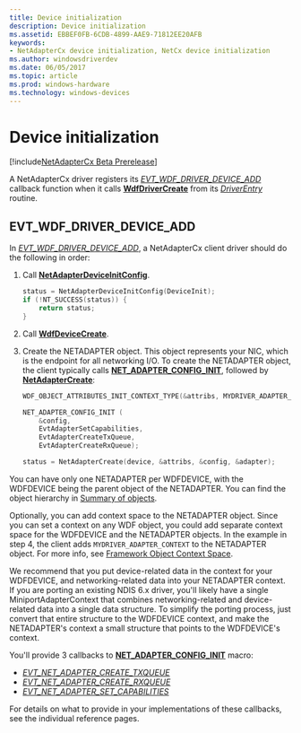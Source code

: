 ```yaml
---
title: Device initialization
description: Device initialization
ms.assetid: EBBEF0FB-6CDB-4899-AAE9-71812EE20AFB
keywords:
- NetAdapterCx device initialization, NetCx device initialization
ms.author: windowsdriverdev
ms.date: 06/05/2017
ms.topic: article
ms.prod: windows-hardware
ms.technology: windows-devices
---
```


# Device initialization

[!include[NetAdapterCx Beta Prerelease](../netcx-beta-prerelease.md)]

A NetAdapterCx driver registers its [*EVT_WDF_DRIVER_DEVICE_ADD*](https://msdn.microsoft.com/library/windows/hardware/ff541693) callback function when it calls [**WdfDriverCreate**](https://msdn.microsoft.com/library/windows/hardware/ff547175) from its [*DriverEntry*](https://msdn.microsoft.com/library/windows/hardware/ff540807) routine.

## EVT_WDF_DRIVER_DEVICE_ADD

In [*EVT_WDF_DRIVER_DEVICE_ADD*](https://msdn.microsoft.com/library/windows/hardware/ff541693), a NetAdapterCx client driver should do the following in order:

1. Call [**NetAdapterDeviceInitConfig**](netadapterdeviceinitconfig.md).

    ```cpp
    status = NetAdapterDeviceInitConfig(DeviceInit);
    if (!NT_SUCCESS(status)) {
        return status;
    }
    ```

2. Call [**WdfDeviceCreate**](https://msdn.microsoft.com/library/windows/hardware/ff545926).

3. Create the NETADAPTER object.  This object represents your NIC, which is the endpoint for all networking I/O.  To create the NETADAPTER object, the client typically calls [**NET_ADAPTER_CONFIG_INIT**](net-adapter-config-init.md), followed by [**NetAdapterCreate**](netadaptercreate.md):

    ```cpp
    WDF_OBJECT_ATTRIBUTES_INIT_CONTEXT_TYPE(&attribs, MYDRIVER_ADAPTER_CONTEXT);

    NET_ADAPTER_CONFIG_INIT (
        &config,
        EvtAdapterSetCapabilities,
        EvtAdapterCreateTxQueue,
        EvtAdapterCreateRxQueue);

    status = NetAdapterCreate(device, &attribs, &config, &adapter);
    ```

You can have only one NETADAPTER per WDFDEVICE, with the WDFDEVICE being the parent object of the NETADAPTER.  You can find the object hierarchy in [Summary of objects](summary-of-objects.md).

Optionally, you can add context space to the NETADAPTER object. Since you can set a context on any WDF object, you could add separate context space for the WDFDEVICE and the NETADAPTER objects. In the example in step 4, the client adds `MYDRIVER_ADAPTER_CONTEXT` to the NETADAPTER object. For more info, see [Framework Object Context Space](../wdf/framework-object-context-space.md).

We recommend that you put device-related data in the context for your WDFDEVICE, and networking-related data into your NETADAPTER context.  If you are porting an existing NDIS 6.x driver, you'll likely have a single MiniportAdapterContext that combines networking-related and device-related data into a single data structure.  To simplify the porting process, just convert that entire structure to the WDFDEVICE context, and make the NETADAPTER's context a small structure that points to the WDFDEVICE's context.

You'll provide 3 callbacks to [**NET_ADAPTER_CONFIG_INIT**](net-adapter-config-init.md) macro:

* [*EVT_NET_ADAPTER_CREATE_TXQUEUE*](evt-net-adapter-create-txqueue.md)
* [*EVT_NET_ADAPTER_CREATE_RXQUEUE*](evt-net-adapter-create-rxqueue.md)
* [*EVT_NET_ADAPTER_SET_CAPABILITIES*](evt-net-adapter-set-capabilities.md)

For details on what to provide in your implementations of these callbacks, see the individual reference pages.
